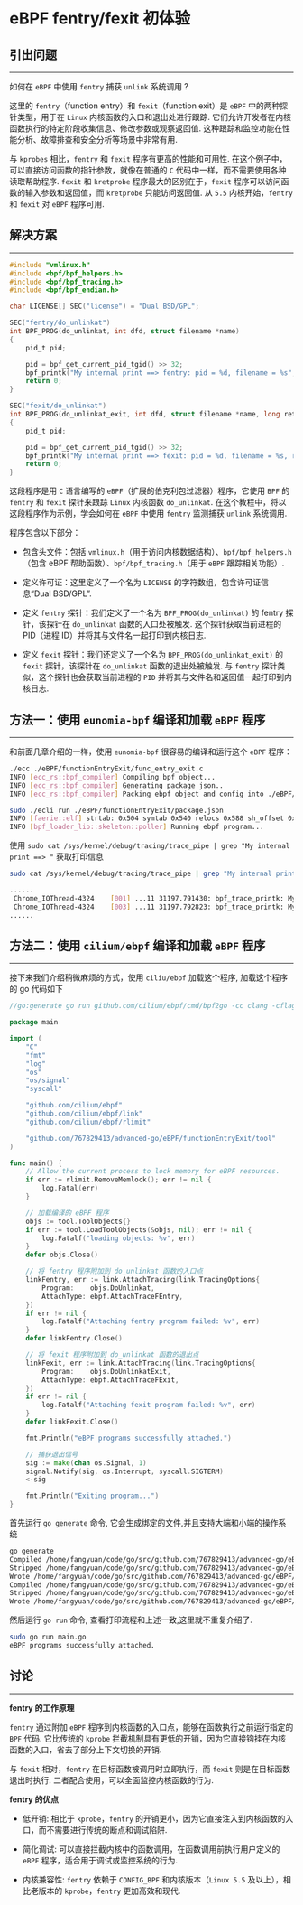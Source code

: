 # eBPF fentry/fexit 初体验

## 引出问题
-----------

如何在 `eBPF` 中使用 `fentry` 捕获 `unlink` 系统调用 ? 

这里的 `fentry`（function entry）和 `fexit`（function exit）是 `eBPF` 中的两种探针类型，用于在 `Linux` 内核函数的入口和退出处进行跟踪. 它们允许开发者在内核函数执行的特定阶段收集信息、修改参数或观察返回值. 这种跟踪和监控功能在性能分析、故障排查和安全分析等场景中非常有用. 

与 `kprobes` 相比，`fentry` 和 `fexit` 程序有更高的性能和可用性. 在这个例子中，可以直接访问函数的指针参数，就像在普通的 `C` 代码中一样，而不需要使用各种读取帮助程序. `fexit` 和 `kretprobe` 程序最大的区别在于，`fexit` 程序可以访问函数的输入参数和返回值，而 `kretprobe` 只能访问返回值. 从 `5.5` 内核开始，`fentry` 和 `fexit` 对 `eBPF` 程序可用. 

## 解决方案
-----------

```c
#include "vmlinux.h"
#include <bpf/bpf_helpers.h>
#include <bpf/bpf_tracing.h>
#include <bpf/bpf_endian.h>

char LICENSE[] SEC("license") = "Dual BSD/GPL";

SEC("fentry/do_unlinkat")
int BPF_PROG(do_unlinkat, int dfd, struct filename *name)
{
    pid_t pid;

    pid = bpf_get_current_pid_tgid() >> 32;
    bpf_printk("My internal print ==> fentry: pid = %d, filename = %s", pid, name->name);
    return 0;
}

SEC("fexit/do_unlinkat")
int BPF_PROG(do_unlinkat_exit, int dfd, struct filename *name, long ret)
{
    pid_t pid;

    pid = bpf_get_current_pid_tgid() >> 32;
    bpf_printk("My internal print ==> fexit: pid = %d, filename = %s, ret = %ld", pid, name->name, ret);
    return 0;
}
```

这段程序是用 `C` 语言编写的 `eBPF`（扩展的伯克利包过滤器）程序，它使用 `BPF` 的 `fentry` 和 `fexit` 探针来跟踪 `Linux` 内核函数 `do_unlinkat`. 在这个教程中，将以这段程序作为示例，学会如何在 `eBPF` 中使用 `fentry` 监测捕获 `unlink` 系统调用. 

程序包含以下部分：

* 包含头文件：包括 `vmlinux.h`（用于访问内核数据结构）、`bpf/bpf_helpers.h`（包含 eBPF 帮助函数）、`bpf/bpf_tracing.h`（用于 `eBPF` 跟踪相关功能）. 
    
* 定义许可证：这里定义了一个名为 `LICENSE` 的字符数组，包含许可证信息“Dual BSD/GPL”. 
    
* 定义 `fentry` 探针：我们定义了一个名为 `BPF_PROG(do_unlinkat)` 的 fentry 探针，该探针在 `do_unlinkat` 函数的入口处被触发. 这个探针获取当前进程的 PID（进程 ID）并将其与文件名一起打印到内核日志. 
    
* 定义 `fexit` 探针：我们还定义了一个名为 `BPF_PROG(do_unlinkat_exit)` 的 `fexit` 探针，该探针在 `do_unlinkat` 函数的退出处被触发. 与 `fentry` 探针类似，这个探针也会获取当前进程的 `PID` 并将其与文件名和返回值一起打印到内核日志. 

## 方法一：使用 `eunomia-bpf` 编译和加载 `eBPF` 程序
-----------
    
和前面几章介绍的一样，使用 `eunomia-bpf` 很容易的编译和运行这个 `eBPF` 程序：

```bash
./ecc ./eBPF/functionEntryExit/func_entry_exit.c
INFO [ecc_rs::bpf_compiler] Compiling bpf object...
INFO [ecc_rs::bpf_compiler] Generating package json..
INFO [ecc_rs::bpf_compiler] Packing ebpf object and config into ./eBPF/functionEntryExit/package.json...

sudo ./ecli run ./eBPF/functionEntryExit/package.json
INFO [faerie::elf] strtab: 0x504 symtab 0x540 relocs 0x588 sh_offset 0x588
INFO [bpf_loader_lib::skeleton::poller] Running ebpf program...
```

使用 `sudo cat /sys/kernel/debug/tracing/trace_pipe | grep "My internal print ==> "` 获取打印信息

```bash
sudo cat /sys/kernel/debug/tracing/trace_pipe | grep "My internal print ==> "

......
 Chrome_IOThread-4324    [001] ...11 31197.791430: bpf_trace_printk: My internal print ==> fexit: pid = 4294, filename = /dev/shm/.com.google.Chrome.R36CqL, ret = 0
 Chrome_IOThread-4324    [003] ...11 31197.792823: bpf_trace_printk: My internal print ==> fentry: pid = 4294, filename = /dev/shm/.com.google.Chrome.RsLI6V
......
```

## 方法二：使用 `cilium/ebpf` 编译和加载 `eBPF` 程序
-----------

接下来我们介绍稍微麻烦的方式，使用 `ciliu/ebpf` 加载这个程序, 加载这个程序的 go 代码如下

```go
//go:generate go run github.com/cilium/ebpf/cmd/bpf2go -cc clang -cflags "-O2 -g -target bpf -D__TARGET_ARCH_x86" --go-package tool -output-dir tool Tool func_entry_exit.c -- -I/usr/include/bpf -I/usr/include/linux

package main

import (
	"C"
	"fmt"
	"log"
	"os"
	"os/signal"
	"syscall"

	"github.com/cilium/ebpf"
	"github.com/cilium/ebpf/link"
	"github.com/cilium/ebpf/rlimit"

	"github.com/767829413/advanced-go/eBPF/functionEntryExit/tool"
)

func main() {
	// Allow the current process to lock memory for eBPF resources.
	if err := rlimit.RemoveMemlock(); err != nil {
		log.Fatal(err)
	}

	// 加载编译的 eBPF 程序
	objs := tool.ToolObjects{}
	if err := tool.LoadToolObjects(&objs, nil); err != nil {
		log.Fatalf("loading objects: %v", err)
	}
	defer objs.Close()

	// 将 fentry 程序附加到 do_unlinkat 函数的入口点
	linkFentry, err := link.AttachTracing(link.TracingOptions{
		Program:    objs.DoUnlinkat,
		AttachType: ebpf.AttachTraceFEntry,
	})
	if err != nil {
		log.Fatalf("Attaching fentry program failed: %v", err)
	}
	defer linkFentry.Close()

	// 将 fexit 程序附加到 do_unlinkat 函数的退出点
	linkFexit, err := link.AttachTracing(link.TracingOptions{
		Program:    objs.DoUnlinkatExit,
		AttachType: ebpf.AttachTraceFExit,
	})
	if err != nil {
		log.Fatalf("Attaching fexit program failed: %v", err)
	}
	defer linkFexit.Close()

	fmt.Println("eBPF programs successfully attached.")

	// 捕获退出信号
	sig := make(chan os.Signal, 1)
	signal.Notify(sig, os.Interrupt, syscall.SIGTERM)
	<-sig

	fmt.Println("Exiting program...")
}

```

首先运行 `go generate` 命令, 它会生成绑定的文件,并且支持大端和小端的操作系统

```bash
go generate
Compiled /home/fangyuan/code/go/src/github.com/767829413/advanced-go/eBPF/functionEntryExit/tool/tool_bpfeb.o
Stripped /home/fangyuan/code/go/src/github.com/767829413/advanced-go/eBPF/functionEntryExit/tool/tool_bpfeb.o
Wrote /home/fangyuan/code/go/src/github.com/767829413/advanced-go/eBPF/functionEntryExit/tool/tool_bpfeb.go
Compiled /home/fangyuan/code/go/src/github.com/767829413/advanced-go/eBPF/functionEntryExit/tool/tool_bpfel.o
Stripped /home/fangyuan/code/go/src/github.com/767829413/advanced-go/eBPF/functionEntryExit/tool/tool_bpfel.o
Wrote /home/fangyuan/code/go/src/github.com/767829413/advanced-go/eBPF/functionEntryExit/tool/tool_bpfel.go
```

然后运行 `go run` 命令, 查看打印流程和上述一致,这里就不重复介绍了. 

```bash
sudo go run main.go
eBPF programs successfully attached.
```

## 讨论
-----------

**fentry 的工作原理**

`fentry` 通过附加 `eBPF` 程序到内核函数的入口点，能够在函数执行之前运行指定的 `BPF` 代码. 它比传统的 `kprobe` 拦截机制具有更低的开销，因为它直接钩挂在内核函数的入口，省去了部分上下文切换的开销. 

与 `fexit` 相对，`fentry` 在目标函数被调用时立即执行，而 `fexit` 则是在目标函数退出时执行. 二者配合使用，可以全面监控内核函数的行为. 

**fentry 的优点**

* 低开销: 相比于 `kprobe`，`fentry` 的开销更小，因为它直接注入到内核函数的入口，而不需要进行传统的断点和调试陷阱. 
    
* 简化调试: 可以直接拦截内核中的函数调用，在函数调用前执行用户定义的 `eBPF` 程序，适合用于调试或监控系统的行为. 
    
* 内核兼容性: `fentry` 依赖于 `CONFIG_BPF` 和内核版本（`Linux 5.5` 及以上），相比老版本的 `kprobe`，`fentry` 更加高效和现代. 
    